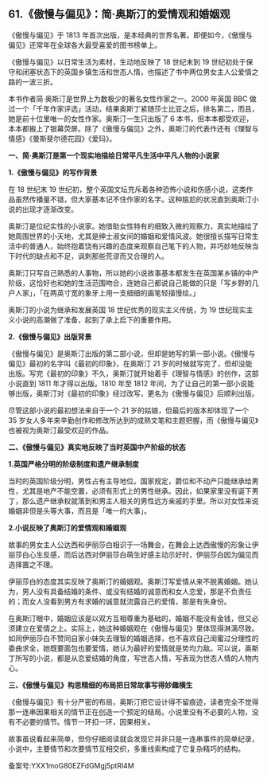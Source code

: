 ## 61.《傲慢与偏见》：简·奥斯汀的爱情观和婚姻观
《傲慢与偏见》于 1813 年首次出版，是本经典的世界名著。即便如今，《傲慢与偏见》还常年在全球各大最受喜爱的图书榜单上。


《傲慢与偏见》以日常生活为素材，生动地反映了 18 世纪末到 19 世纪初处于保守和闭塞状态下的英国乡镇生活和世态人情，也描述了书中两位男女主人公爱情之路的一波三折。


本书作者简·奥斯汀是世界上为数极少的著名女性作家之一。2000 年英国 BBC 做过一个「千年作家评选」活动，结果奥斯丁紧随莎士比亚之后，排名第二，而且，她是前十位里唯一的女性作家。奥斯汀一生只出版了 6 本书，但本本都受欢迎，本本都搬上了银幕荧屏。除了《傲慢与偏见》之外，奥斯汀的代表作还有《理智与情感》《曼斯斐尔德花园》《爱玛》。


**一、简·奥斯汀是第一个现实地描绘日常平凡生活中平凡人物的小说家**


**1.《傲慢与偏见》的写作背景**


在 18 世纪末 19 世纪初，整个英国文坛充斥着各种恐怖小说和伤感小说，这类作品虽然传播量不错，但大家基本记不住作家的名字。这种尴尬的状况直到奥斯汀小说的出现才逐渐改变。


奥斯汀是位纪实性的小说家。她借助女性特有的细致入微的观察力，真实地描绘了她周围世界的小天地，尤其是绅士淑女间的婚姻和爱情风波。她很擅长描写日常生活中的普通人，始终抱着饶有兴趣的态度来观察自己笔下的人物，并巧妙地反映当下时代的缺点和不足，讽刺那些荒谬而又合理的人。


奥斯汀只写自己熟悉的人事物，所以她的小说故事基本都发生在英国某乡镇的中产阶级，这恰好也和她的生活范围吻合，连她自己都说自己能做的只是「写乡野的几户人家」，「在两英寸宽的象牙上用一支细细的画笔轻描慢绘。」


奥斯汀的小说为继承和发展英国 18 世纪优秀的现实主义传统，为 19 世纪现实主义小说的高潮做了准备，起到了承上启下的重要作用。


**2.《傲慢与偏见》出版背景**


《傲慢与偏见》是奥斯汀出版的第二部小说，但却是她写的第一部小说。《傲慢与偏见》最初的名字叫《最初的印象》，在奥斯汀 21 岁的时候就写完了，但却没能出版。写完《最初的印象》不久，奥斯汀就开始着手《理智与情感》的创作，这部小说直到 1811 年才得以出版。1810 年至 1812 年间，为了让自己的第一部小说能够出版，奥斯汀对《最初的印象》经过改写，更名为《傲慢与偏见》后顺利出版。


尽管这部小说的最初想法来自于一个 21 岁的姑娘，但最后的版本却体现了一个 35 岁女人多年来辛勤创作和修改所达到的成熟文笔和主题把握，而《傲慢与偏见》也被视为奥斯汀最受欢迎的作品。


**二、《傲慢与偏见》真实地反映了当时英国中产阶级的状态**


**1.英国严格分明的阶级制度和遗产继承制度**


当时的英国阶级分明，男性占有主导地位。国家规定，爵位和不动产只能继承给男性，尤其是地产不能空置，必须有形式上的男性继承。因此，如果家里没有诞下男丁，那么遗产继承权就落到和男主人相关的男性远方亲戚的手里。所以对女性来说婚姻非但是头等大事，而且是「唯一的大事」。


**2.小说反映了奥斯汀的爱情观和婚姻观**


故事的男女主人公达西和伊丽莎白相识于一场舞会，在舞会上达西傲慢的形象让伊丽莎白心生反感，而后达西对伊丽莎白萌生好感主动示好时，伊丽莎白因为偏见而选择置之不理。


伊丽莎白的态度其实反映了奥斯汀的婚姻观。奥斯汀写爱情从来不脱离婚姻。她认为，男人没有具备结婚的条件、或没有结婚的诚意而和女人恋爱，那是不负责任的；而女人没看到男方有求婚的诚意就流露自己的爱情，那是有失身份。


在奥斯汀眼中，婚姻应该是以双方互相尊重为基础的，婚姻不能没有金钱，但又必须建立在爱情之上。实际上，她这种婚姻观在《傲慢与偏见》里体现得淋漓尽致。如同伊丽莎白不赞同自家小妹失去理智的婚姻选择，也不喜欢自己闺蜜过分理性的委曲求全，她既要面包也要爱情，她认为最好的爱情就是势均力敌。可以说，奥斯丁所写的小说，都是从恋爱结婚的角度，写世态人情，写表现为世态人情的人物内心。


**三、《傲慢与偏见》构思精细的布局把日常故事写得妙趣横生**


《傲慢与偏见》有十分严密的布局，奥斯汀把它设计得不留痕迹，读者完全不觉得那一连串因果相关的情节正在创造一个预定的结局。小说里没有不必要的人物，没有不必要的情节。情节一环扣一环，因果相关。


故事虽说看起来简单，但你仔细阅读就会发现它并非只是一连串事件的简单纪录，小说中，主要情节和次要情节互相交织，多重线索构成了它复杂精巧的结构。


备案号:YXX1moG80EZFdGMgj5ptRl4M

